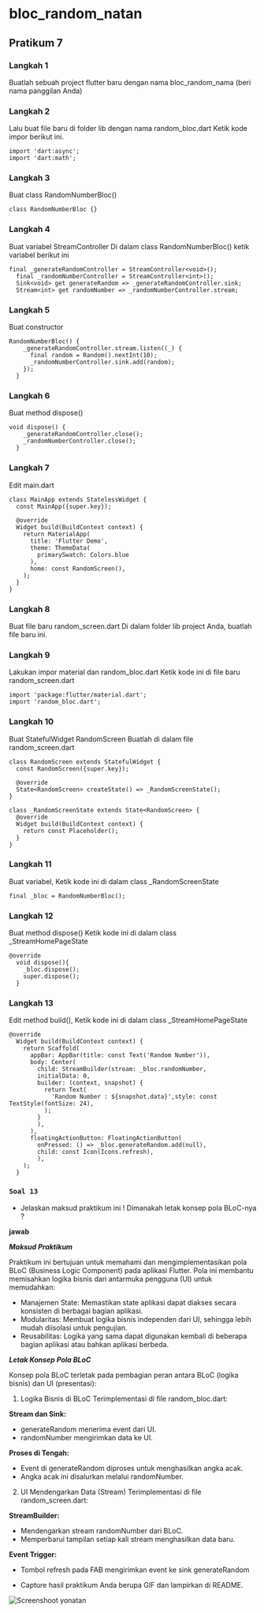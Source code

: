 # **bloc_random_natan**

## **Pratikum 7**

### **Langkah 1**

Buatlah sebuah project flutter baru dengan nama bloc_random_nama (beri nama panggilan Anda)

### **Langkah 2**

Lalu buat file baru di folder lib dengan nama random_bloc.dart Ketik kode impor berikut ini.
```
import 'dart:async';
import 'dart:math';
```
### **Langkah 3**

Buat class RandomNumberBloc()
```
class RandomNumberBloc {}
```
### **Langkah 4**

Buat variabel StreamController Di dalam class RandomNumberBloc() ketik variabel berikut ini
```
final _generateRandomController = StreamController<void>();
  final _randomNumberController = StreamController<int>();
  Sink<void> get generateRandom => _generateRandomController.sink;
  Stream<int> get randomNumber => _randomNumberController.stream;
```
### **Langkah 5**

Buat constructor
```
RandomNumberBloc() {
    _generateRandomController.stream.listen((_) {
      final random = Random().nextInt(10);
      _randomNumberController.sink.add(random);
    });
  }
```
### **Langkah 6**

Buat method dispose()
```
void dispose() {
    _generateRandomController.close();
    _randomNumberController.close();
  }
```
### **Langkah 7**

Edit main.dart
```
class MainApp extends StatelessWidget {
  const MainApp({super.key});

  @override
  Widget build(BuildContext context) {
    return MaterialApp(
      title: 'Flutter Demo',
      theme: ThemeData(
        primarySwatch: Colors.blue
      ),
      home: const RandomScreen(),
    );
  }
}
```
### **Langkah 8**

Buat file baru random_screen.dart Di dalam folder lib project Anda, buatlah file baru ini.

### **Langkah 9**

Lakukan impor material dan random_bloc.dart Ketik kode ini di file baru random_screen.dart
```
import 'package:flutter/material.dart';
import 'random_bloc.dart';
```
### **Langkah 10**

Buat StatefulWidget RandomScreen Buatlah di dalam file random_screen.dart
```
class RandomScreen extends StatefulWidget {
  const RandomScreen({super.key});

  @override
  State<RandomScreen> createState() => _RandomScreenState();
}

class _RandomScreenState extends State<RandomScreen> {
  @override
  Widget build(BuildContext context) {
    return const Placeholder();
  }
}
```
### **Langkah 11**

Buat variabel, Ketik kode ini di dalam class _RandomScreenState
```
final _bloc = RandomNumberBloc();
```
### **Langkah 12**

Buat method dispose() Ketik kode ini di dalam class _StreamHomePageState
```
@override
  void dispose(){
    _bloc.dispose();
    super.dispose();
  }
```
### **Langkah 13**

Edit method build(), Ketik kode ini di dalam class _StreamHomePageState
```
@override
  Widget build(BuildContext context) {
    return Scaffold(
      appBar: AppBar(title: const Text('Random Number')),
      body: Center(
        child: StreamBuilder(stream: _bloc.randomNumber,
        initialData: 0, 
        builder: (context, snapshot) {
          return Text(
            'Random Number : ${snapshot.data}',style: const TextStyle(fontSize: 24),
          );
        }
        ),
      ),
      floatingActionButton: FloatingActionButton(
        onPressed: () => _bloc.generateRandom.add(null),
        child: const Icon(Icons.refresh),
        ),
    );
  }
```

### ```Soal 13```

* Jelaskan maksud praktikum ini ! Dimanakah letak konsep pola BLoC-nya ?

**jawab**

***Maksud Praktikum***

Praktikum ini bertujuan untuk memahami dan mengimplementasikan pola BLoC (Business Logic Component) pada aplikasi Flutter. Pola ini membantu memisahkan logika bisnis dari antarmuka pengguna (UI) untuk memudahkan:

* Manajemen State: Memastikan state aplikasi dapat diakses secara konsisten di berbagai bagian aplikasi.
* Modularitas: Membuat logika bisnis independen dari UI, sehingga lebih mudah diisolasi untuk pengujian.
* Reusabilitas: Logika yang sama dapat digunakan kembali di beberapa bagian aplikasi atau bahkan aplikasi berbeda.

***Letak Konsep Pola BLoC***

Konsep pola BLoC terletak pada pembagian peran antara BLoC (logika bisnis) dan UI (presentasi):

1. Logika Bisnis di BLoC
Terimplementasi di file random_bloc.dart:

**Stream dan Sink:**
* generateRandom menerima event dari UI.
* randomNumber mengirimkan data ke UI.

**Proses di Tengah:**
* Event di generateRandom diproses untuk menghasilkan angka acak.
* Angka acak ini disalurkan melalui randomNumber.

2. UI Mendengarkan Data (Stream)
Terimplementasi di file random_screen.dart:

**StreamBuilder:**
* Mendengarkan stream randomNumber dari BLoC.
* Memperbarui tampilan setiap kali stream menghasilkan data baru.

**Event Trigger:**
* Tombol refresh pada FAB mengirimkan event ke sink generateRandom


* Capture hasil praktikum Anda berupa GIF dan lampirkan di README.

![Screenshoot yonatan](image/soal-13.gif)